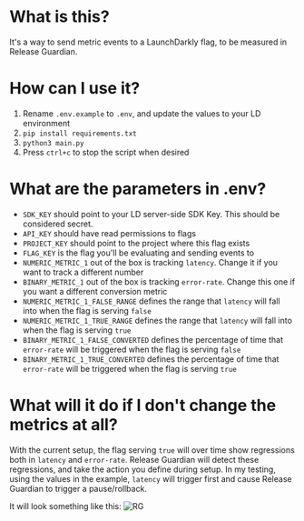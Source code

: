 # What is this?

It's a way to send metric events to a LaunchDarkly flag, to be measured in Release Guardian.

# How can I use it?

1. Rename `.env.example` to `.env`, and update the values to your LD environment
1. `pip install requirements.txt`
1. `python3 main.py`
1. Press `ctrl+c` to stop the script when desired

# What are the parameters in .env?

- `SDK_KEY` should point to your LD server-side SDK Key. This should be considered secret.
- `API_KEY` should have read permissions to flags
- `PROJECT_KEY` should point to the project where this flag exists
- `FLAG_KEY` is the flag you'll be evaluating and sending events to
- `NUMERIC_METRIC_1` out of the box is tracking `latency`. Change it if you want to track a different number
- `BINARY_METRIC_1` out of the box is tracking `error-rate`. Change this one if you want a different conversion metric
- `NUMERIC_METRIC_1_FALSE_RANGE` defines the range that `latency` will fall into when the flag is serving `false`
- `NUMERIC_METRIC_1_TRUE_RANGE` defines the range that `latency` will fall into when the flag is serving `true`
- `BINARY_METRIC_1_FALSE_CONVERTED` defines the percentage of time that `error-rate` will be triggered when the flag is serving `false`
- `BINARY_METRIC_1_TRUE_CONVERTED` defines the percentage of time that `error-rate` will be triggered when the flag is serving `true`

# What will it do if I don't change the metrics at all?

With the current setup, the flag serving `true` will over time show regressions both in `latency` and `error-rate`. Release Guardian will detect these regressions, and take the action you define during setup. In my testing, using the values in the example, `latency` will trigger first and cause Release Guardian to trigger a pause/rollback.

It will look something like this:
![RG](<media/release_guardian.png>)